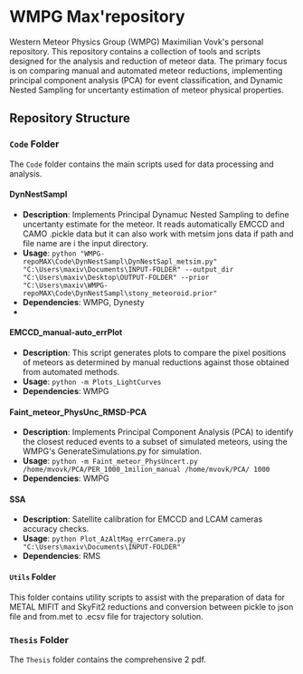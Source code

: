 # WMPG Max'repository
Western Meteor Physics Group (WMPG) Maximilian Vovk's personal repository. This repository contains a collection of tools and scripts designed for the analysis and reduction of meteor data. The primary focus is on comparing manual and automated meteor reductions, implementing principal component analysis (PCA) for event classification, and Dynamic Nested Sampling for uncertanty estimation of meteor physical properties.

## Repository Structure

### `Code` Folder
The `Code` folder contains the main scripts used for data processing and analysis.

#### DynNestSampl
- **Description**: Implements Principal Dynamuc Nested Sampling to define uncertanty estimate for the meteor. It reads automatically EMCCD and CAMO .pickle data but it can also work with metsim jons data if path and file name are i the input directory.
- **Usage**: `python "WMPG-repoMAX\Code\DynNestSampl\DynNestSapl_metsim.py" "C:\Users\maxiv\Documents\INPUT-FOLDER" --output_dir "C:\Users\maxiv\Desktop\OUTPUT-FOLDER" --prior "C:\Users\maxiv\WMPG-repoMAX\Code\DynNestSampl\stony_meteoroid.prior"`
- **Dependencies**: WMPG, Dynesty
- 
#### EMCCD_manual-auto_errPlot
- **Description**: This script generates plots to compare the pixel positions of meteors as determined by manual reductions against those obtained from automated methods.
- **Usage**: `python -m Plots_LightCurves`
- **Dependencies**: WMPG

#### Faint_meteor_PhysUnc_RMSD-PCA
- **Description**: Implements Principal Component Analysis (PCA) to identify the closest reduced events to a subset of simulated meteors, using the WMPG's GenerateSimulations.py for simulation.
- **Usage**: `python -m Faint_meteor_PhysUncert.py /home/mvovk/PCA/PER_1000_1milion_manual /home/mvovk/PCA/ 1000`
- **Dependencies**: WMPG

#### SSA
- **Description**: Satellite calibration for EMCCD and LCAM cameras accuracy checks.
- **Usage**: `python Plot_AzAltMag_errCamera.py "C:\Users\maxiv\Documents\INPUT-FOLDER"`
- **Dependencies**: RMS

#### `Utils` Folder
This folder contains utility scripts to assist with the preparation of data for METAL MIFIT and SkyFit2 reductions and conversion between pickle to json file and from.met to .ecsv file for trajectory solution.

### `Thesis` Folder
The `Thesis` folder contains the comprehensive 2 pdf.

